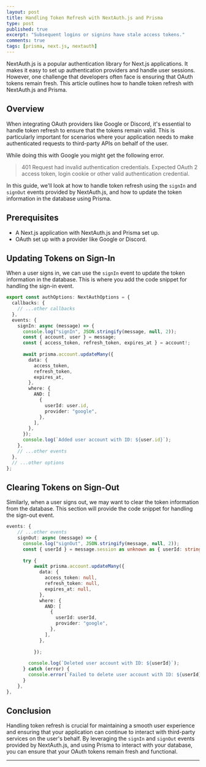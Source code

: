 ```yaml
---
layout: post
title: Handling Token Refresh with NextAuth.js and Prisma
type: post
published: true
excerpt: "Subsequent logins or signins have stale access tokens."
comments: true
tags: [prisma, next.js, nextauth]
---
```



NextAuth.js is a popular authentication library for Next.js applications. It makes it easy to set up authentication providers and handle user sessions. However, one challenge that developers often face is ensuring that OAuth tokens remain fresh. This article outlines how to handle token refresh with NextAuth.js and Prisma.

## Overview

When integrating OAuth providers like Google or Discord, it's essential to handle token refresh to ensure that the tokens remain valid. This is particularly important for scenarios where your application needs to make authenticated requests to third-party APIs on behalf of the user.

While doing this with Google you might get the following error.
> 401 Request had invalid authentication credentials. Expected OAuth 2 access token, login cookie or other valid authentication credential.

In this guide, we'll look at how to handle token refresh using the `signIn` and `signOut` events provided by NextAuth.js, and how to update the token information in the database using Prisma.

## Prerequisites

- A Next.js application with NextAuth.js and Prisma set up.
- OAuth set up with a provider like Google or Discord.

## Updating Tokens on Sign-In

When a user signs in, we can use the `signIn` event to update the token information in the database. This is where you add the code snippet for handling the sign-in event.

```typescript
export const authOptions: NextAuthOptions = {
  callbacks: {
    // ...other callbacks
  },
  events: {
    signIn: async (message) => {
      console.log("signIn", JSON.stringify(message, null, 2));
      const { account, user } = message;
      const { access_token, refresh_token, expires_at } = account!;
      
      await prisma.account.updateMany({
        data: {
          access_token,
          refresh_token,
          expires_at,
        },
        where: {
          AND: [
            {
              userId: user.id,
              provider: "google",
            },
          ],
        },
      });
      console.log(`Added user account with ID: ${user.id}`);
    },
    // ...other events
  },
  // ...other options
};
```

## Clearing Tokens on Sign-Out

Similarly, when a user signs out, we may want to clear the token information from the database. This section will provide the code snippet for handling the sign-out event.

```typescript
events: {
    // ...other events
    signOut: async (message) => {
      console.log("signOut", JSON.stringify(message, null, 2));
      const { userId } = message.session as unknown as { userId: string };
 
      try {
          await prisma.account.updateMany({
            data: {
              access_token: null,
              refresh_token: null,
              expires_at: null,
            },
            where: {
              AND: [
                {
                  userId: userId,
                  provider: "google",
                },
              ],
            },
            
          });
        
        console.log(`Deleted user account with ID: ${userId}`);
      } catch (error) {
        console.error(`Failed to delete user account with ID: ${userId}`, error);
      }
    },
},

```

## Conclusion

Handling token refresh is crucial for maintaining a smooth user experience and ensuring that your application can continue to interact with third-party services on the user's behalf. By leveraging the `signIn` and `signOut` events provided by NextAuth.js, and using Prisma to interact with your database, you can ensure that your OAuth tokens remain fresh and functional.

---
